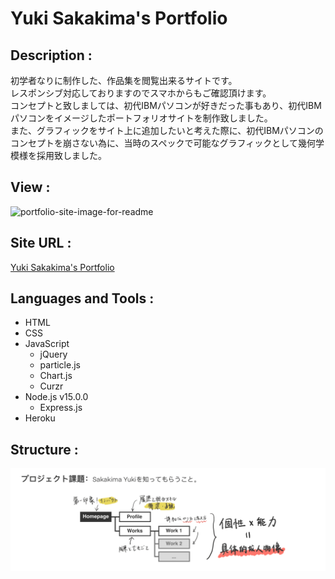 # Yuki Sakakima's Portfolio
## Description :
初学者なりに制作した、作品集を閲覧出来るサイトです。<br>
レスポンシブ対応しておりますのでスマホからもご確認頂けます。<br>
コンセプトと致しましては、初代IBMパソコンが好きだった事もあり、初代IBMパソコンをイメージしたポートフォリオサイトを制作致しました。<br>
また、グラフィックをサイト上に追加したいと考えた際に、初代IBMパソコンのコンセプトを崩さない為に、当時のスペックで可能なグラフィックとして幾何学模様を採用致しました。<br>

## View :
<img width="1440" alt="portfolio-site-image-for-readme" src="https://user-images.githubusercontent.com/90080057/235835269-977995a1-aa3f-4157-b2b1-a0e4c1ec3d0e.png">

## Site URL :
[Yuki Sakakima's Portfolio](https://yuki-sakakimas-portfolio.herokuapp.com/)

## Languages and Tools :
- HTML
- CSS
- JavaScript
  - jQuery
  - particle.js
  - Chart.js
  - Curzr
- Node.js v15.0.0
  - Express.js
- Heroku

## Structure :
<img alt="structure" src="/public/images/structure.png">
